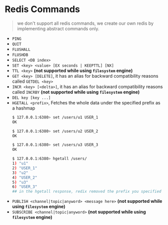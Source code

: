 # Redis Commands
> we don't support all redis commands, we create our own redis by 
> implementing abstract commands only.  


- `PING`
- `QUIT`
- `FLUSHALL`
- `FLUSHDB`
- `SELECT <DB index>`
- `SET <key> <value> [EX seconds | KEEPTTL] [NX]`
- `TTL <key>` **(not supported while using `filesystem` engine)**
- `GET <key> [DELETE]`, it has an alias for backward compatibility reasons called `GETDEL <key>`
- `INCR <key> [<delta>]`, it has an alias for backward compatibility reasons called `INCRBY` **(not supported while using `filesystem` engine)**
- `DEL key [key ...]`
- `HGETALL <prefix>`, Fetches the whole data under the specified prefix as a hashmap
    ```bash
    $ 127.0.0.1:6380> set /users/u1 USER_1
    OK

    $ 127.0.0.1:6380> set /users/u2 USER_2
    OK

    $ 127.0.0.1:6380> set /users/u3 USER_3
    OK

    $ 127.0.0.1:6380> hgetall /users/
    1) "u1"
    2) "USER_1"
    3) "u2"
    4) "USER_2"
    5) "u3"
    6) "USER_3"
    ## in the hgetall response, redix removed the prefix you specified `/users/`
    ```
- `PUBLISH <channel|topic|anyword> <message here>`  **(not supported while using `filesystem` engine)**
- `SUBSCRIBE <channel|topic|anyword>`  **(not supported while using `filesystem` engine)**